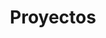 ---
layout: projects.njk
title: Proyectos
permalink: /{{ locale }}/proyectos/index.html
redirectFrom: [/proyectos/]
key: 'projects'
description: 'Escaparate de proyectos recientes. Saber que los páginas web que construyo para mis clientes les ayudan a crecer y tener más éxito es increíble.'
lead: 'Escaparate de los proyectos que he hecho. Aquí se muestran los trabajos que he realizado para diferentes y como los han ayudado a crecer crecer.'
contact:
  title: '¿Listo para empezar?'
  summary: 'Puedes ponerte en contacto conmigo para discutir qué proyecto quieres y cómo se puede hacer.'
  link: '/es/contact/'
  button: 'Hablemos'
---